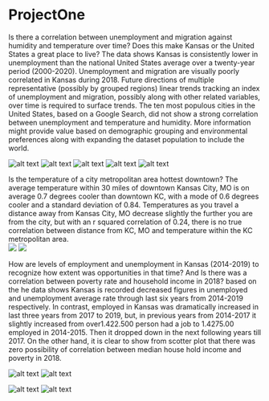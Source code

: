 # ProjectOne

Is there a correlation between unemployment and migration against humidity and temperature over time? Does this make Kansas or the United States a great place to live? The data shows Kansas is consistently lower in unemployment than the national United States average over a twenty-year period (2000-2020). Unemployment and migration are visually poorly correlated in Kansas during 2018. Future directions of multiple representative (possibly by grouped regions) linear trends tracking an index of unemployment and migration, possibly along with other related variables, over time is required to surface trends. The ten most populous cities in the United States, based on a Google Search, did not show a strong correlation between unemployment and temperature and humidity. More information might provide value based on demographic grouping and environmental preferences along with expanding the dataset population to include the world.  

![alt text](https://github.com/JeffreyMerrickBauman/ProjectOne/blob/master/Question2/Kansas_USA_UE.png)
![alt text](https://github.com/JeffreyMerrickBauman/ProjectOne/blob/master/Question2/KansasUE_MigIn_2018.png)
![alt text](https://github.com/JeffreyMerrickBauman/ProjectOne/blob/master/Question2/KansasUE_MigOut_2018.png)
![alt text](https://github.com/JeffreyMerrickBauman/ProjectOne/blob/master/Question2/USAUE_Hum_2019.png)
![alt text](https://github.com/JeffreyMerrickBauman/ProjectOne/blob/master/Question2/USAUE_Temp_2019.png)

Is the temperature of a city metropolitan area hottest downtown?
    The average temperature within 30 miles of downtown Kansas City, MO is on average 0.7 degrees cooler than downtown KC, with a mode of 0.6 degrees cooler and a standard deviation of 0.84.  Temperatures as you travel a distance away from Kansas City, MO decrease slightly the further you are from the city, but with an r squared correlation of 0.24, there is no true correlation between distance from KC, MO and temperature within the KC metropolitan area.  
![](2020-06-10-17-55-24.png)
![](2020-06-10-17-55-47.png)



How are levels of employment and unemployment in Kansas (2014-2019) to recognize how extent was opportunities in that time? And Is there was a correlation between poverty rate and household income in 2018? based on the he data shows Kansas is recorded decreased figures   in unemployed and unemployment average rate through last six years from 2014-2019 respectively. In contrast, employed in Kansas was dramatically increased in last three years from 2017 to 2019, but, in previous years from 2014-2017 it slightly increased from over1.422.500 person had a job to 1.4275.00 employed in 2014-2015. Then it dropped down in the next following years till 2017. On the other hand, it is clear to show from scotter plot that there was zero possibility of correlation between median house hold income and poverty in 2018.

![alt text](https://github.com/JeffreyMerrickBauman/ProjectOne/blob/master/Question1/employmed.png)
![alt text](https://github.com/JeffreyMerrickBauman/ProjectOne/blob/master/Question1/Unemployed%20in%20KS.png)

![alt text](https://github.com/JeffreyMerrickBauman/ProjectOne/blob/master/Question1/rate.PNG)
![alt text](https://github.com/JeffreyMerrickBauman/ProjectOne/blob/master/Question1/pover5.PNG)


 
 
 
